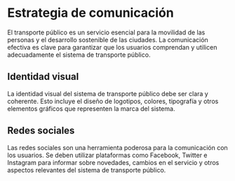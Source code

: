 # Estrategia de comunicación

El transporte público es un servicio esencial para la movilidad de las personas y el desarrollo sostenible de las ciudades. La comunicación efectiva es clave para garantizar que los usuarios comprendan y utilicen adecuadamente el sistema de transporte público.

## Identidad visual

La identidad visual del sistema de transporte público debe ser clara y coherente. Esto incluye el diseño de logotipos, colores, tipografía y otros elementos gráficos que representen la marca del sistema.

## Redes sociales

Las redes sociales son una herramienta poderosa para la comunicación con los usuarios. Se deben utilizar plataformas como Facebook, Twitter e Instagram para informar sobre novedades, cambios en el servicio y otros aspectos relevantes del sistema de transporte público.